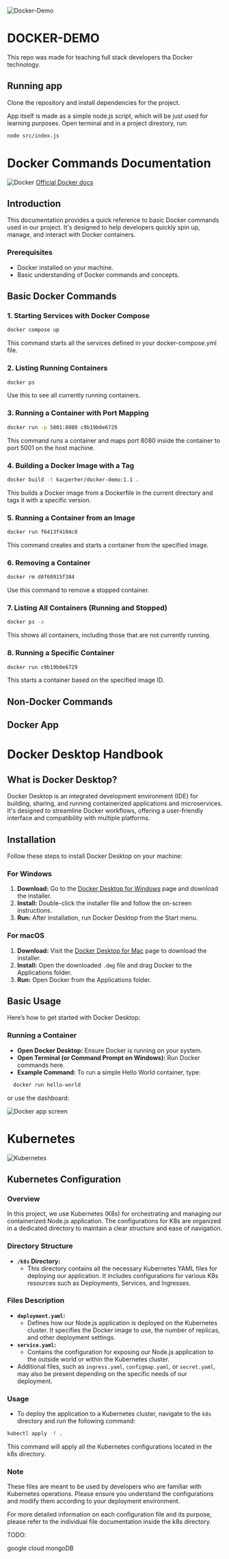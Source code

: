 ![Docker-Demo](/public/devops-thumbnail.png)
# DOCKER-DEMO

This repo was made for teaching full stack developers tha Docker technology. 

## Running app

Clone the repository and install dependencies for the project.

App itself is made as a simple node.js script, which will be just used for learning purposes.
Open terminal and in a project direstory, run:
```bash
node src/index.js
```

# Docker Commands Documentation
![Docker](/public/DOCKER.png)
[Official Docker docs](https://docs.docker.com/desktop/install/mac-install/)

## Introduction
This documentation provides a quick reference to basic Docker commands used in our project. It's designed to help developers quickly spin up, manage, and interact with Docker containers.

### Prerequisites
- Docker installed on your machine.
- Basic understanding of Docker commands and concepts.

## Basic Docker Commands

### 1. Starting Services with Docker Compose
```bash
docker compose up
```
This command starts all the services defined in your docker-compose.yml file.

### 2. Listing Running Containers
```bash
docker ps
```
Use this to see all currently running containers.

### 3. Running a Container with Port Mapping
```bash
docker run -p 5001:8080 c9b19b0e6729
```
This command runs a container and maps port 8080 inside the container to port 5001 on the host machine.

### 4. Building a Docker Image with a Tag
```bash
docker build -t kacperher/docker-demo:1.1 .
```
This builds a Docker image from a Dockerfile in the current directory and tags it with a specific version.

### 5. Running a Container from an Image
```bash
docker run f6413f4104c8
```
This command creates and starts a container from the specified image.

### 6. Removing a Container
```bash
docker rm d8f60915f384
```
Use this command to remove a stopped container.

### 7. Listing All Containers (Running and Stopped)
```bash
docker ps -a
```
This shows all containers, including those that are not currently running.

### 8. Running a Specific Container
```bash
docker run c9b19b0e6729
```
This starts a container based on the specified image ID.

## Non-Docker Commands

## Docker App

# Docker Desktop Handbook

## What is Docker Desktop?
Docker Desktop is an integrated development environment (IDE) for building, sharing, and running containerized applications and microservices. It's designed to streamline Docker workflows, offering a user-friendly interface and compatibility with multiple platforms.

## Installation
Follow these steps to install Docker Desktop on your machine:

### For Windows
1. **Download:** Go to the [Docker Desktop for Windows](https://www.docker.com/products/docker-desktop) page and download the installer.
2. **Install:** Double-click the installer file and follow the on-screen instructions.
3. **Run:** After installation, run Docker Desktop from the Start menu.

### For macOS
1. **Download:** Visit the [Docker Desktop for Mac](https://www.docker.com/products/docker-desktop) page to download the installer.
2. **Install:** Open the downloaded `.dmg` file and drag Docker to the Applications folder.
3. **Run:** Open Docker from the Applications folder.

## Basic Usage
Here’s how to get started with Docker Desktop:

### Running a Container
- **Open Docker Desktop:** Ensure Docker is running on your system.
- **Open Terminal (or Command Prompt on Windows):** Run Docker commands here.
- **Example Command:** To run a simple Hello World container, type:

```bash
  docker run hello-world
```

or use the dashboard:

![Docker app screen](/public/screen-docker-app.png)

# Kubernetes
![Kubernetes](/public/kubernetes.png)
## Kubernetes Configuration

### Overview
In this project, we use Kubernetes (K8s) for orchestrating and managing our containerized Node.js application. The configurations for K8s are organized in a dedicated directory to maintain a clear structure and ease of navigation.

### Directory Structure
- **`/k8s` Directory:**
    - This directory contains all the necessary Kubernetes YAML files for deploying our application. It includes configurations for various K8s resources such as Deployments, Services, and Ingresses.

### Files Description
- **`deployment.yaml`:**
    - Defines how our Node.js application is deployed on the Kubernetes cluster. It specifies the Docker image to use, the number of replicas, and other deployment settings.
- **`service.yaml`:**
    - Contains the configuration for exposing our Node.js application to the outside world or within the Kubernetes cluster.
- Additional files, such as `ingress.yaml`, `configmap.yaml`, or `secret.yaml`, may also be present depending on the specific needs of our deployment.

### Usage
- To deploy the application to a Kubernetes cluster, navigate to the `k8s` directory and run the following command:
```bash
kubectl apply -f . 
```
This command will apply all the Kubernetes configurations located in the k8s directory.

### Note
These files are meant to be used by developers who are familiar with Kubernetes operations. Please ensure you understand the configurations and modify them according to your deployment environment.

For more detailed information on each configuration file and its purpose, please refer to the individual file documentation inside the k8s directory.

TODO:

google cloud
mongoDB 
